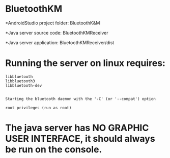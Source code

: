 # BluetoothKM


*AndroidStudio project folder: BluetoothK&M

*Java server source code: BluetoothKMReceiver

*Java server application: BluetoothKMReceiver/dist


# Running the server on linux requires:
	
	libbluetooth
	libbluetooth3
	libbluetooth-dev


	Starting the bluetooth daemon with the '-C' (or '--compat') option
	
	root privileges (run as root)

# The java server has NO GRAPHIC USER INTERFACE, it should always be run on the console.
